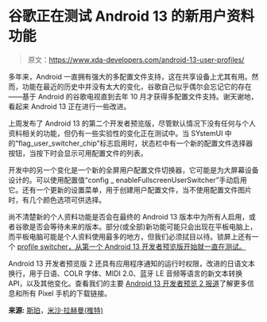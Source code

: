# 谷歌正在测试 Android 13 的新用户资料功能

> 原文：<https://www.xda-developers.com/android-13-user-profiles/>

多年来，Android 一直拥有强大的多配置文件支持，这在共享设备上尤其有用。然而，功能在最近的历史中并没有太大的变化，谷歌自己似乎偶尔会忘记它的存在——基于 Android 的谷歌电视直到去年 10 月才获得多配置文件支持。谢天谢地，看起来 Android 13 正在进行一些改进。

上周发布了 Android 13 的第二个开发者预览版，尽管默认情况下没有任何与个人资料相关的功能，但仍有一些实验性的变化正在测试中。当 SYstemUI 中的“flag_user_switcher_chip”标志启用时，状态栏中有一个新的配置文件选择器按钮，当按下时会显示可用配置文件的列表。

开发中的另一个变化是一个新的全屏用户配置文件切换器，它可能是为大屏幕设备设计的。可以使用配置值“config _ enableFullscreenUserSwitcher”手动启用它。还有一个更新的设置菜单，用于创建用户配置文件，当不使用配置文件图片时，有几个颜色选项可供选择。

尚不清楚新的个人资料功能是否会在最终的 Android 13 版本中为所有人启用，或者谷歌是否会等待未来的版本。部分(或全部)新功能可能只会出现在平板电脑上，而平板电脑可能是个人资料使用最多的地方，但我们必须拭目以待。锁屏上还有一个 [profile switcher，从第一个 Android 13 开发者预览版开始就一直在测试。](https://www.xda-developers.com/android-13-switch-user-profiles/)

Android 13 开发者预览版 2 还具有应用程序通知的运行时权限，改进的日语文本换行，用于日语、COLR 字体、MIDI 2.0、蓝牙 LE 音频等语言的新文本转换 API，以及其他变化。查看我们的主要 [Android 13 开发者预览 2 报道](https://www.xda-developers.com/android-12l/)了解更多信息和所有 Pixel 手机的下载链接。

**来源:** [斯珀](https://blog.esper.io/android-13-deep-dive/#fullscreen_user_switcher)，[米沙·拉赫曼(推特)](https://twitter.com/MishaalRahman/status/1504512053020700683)
